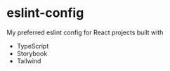 # eslint-config
My preferred eslint config for React projects built with

- TypeScript
- Storybook
- Tailwind
